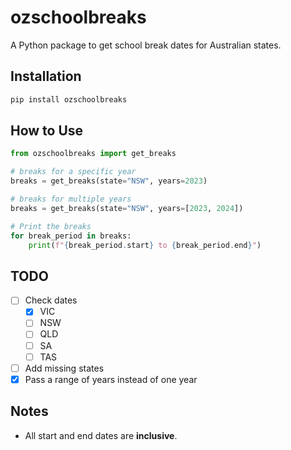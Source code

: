 # ozschoolbreaks

A Python package to get school break dates for Australian states.

## Installation
```bash
pip install ozschoolbreaks
```

## How to Use
```python
from ozschoolbreaks import get_breaks

# breaks for a specific year
breaks = get_breaks(state="NSW", years=2023)

# breaks for multiple years
breaks = get_breaks(state="NSW", years=[2023, 2024])

# Print the breaks
for break_period in breaks:
    print(f"{break_period.start} to {break_period.end}")
```

## TODO
- [ ] Check dates
    - [x] VIC
    - [ ] NSW
    - [ ] QLD
    - [ ] SA
    - [ ] TAS
- [ ] Add missing states
- [x] Pass a range of years instead of one year

## Notes
- All start and end dates are **inclusive**.